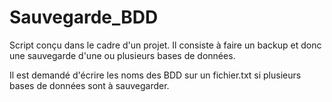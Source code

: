 # Sauvegarde_BDD

Script conçu dans le cadre d'un projet.
Il consiste à faire un backup et donc une sauvegarde d'une ou plusieurs bases de données.

Il est demandé d'écrire les noms des BDD sur un fichier.txt si plusieurs bases de données sont à sauvegarder.

